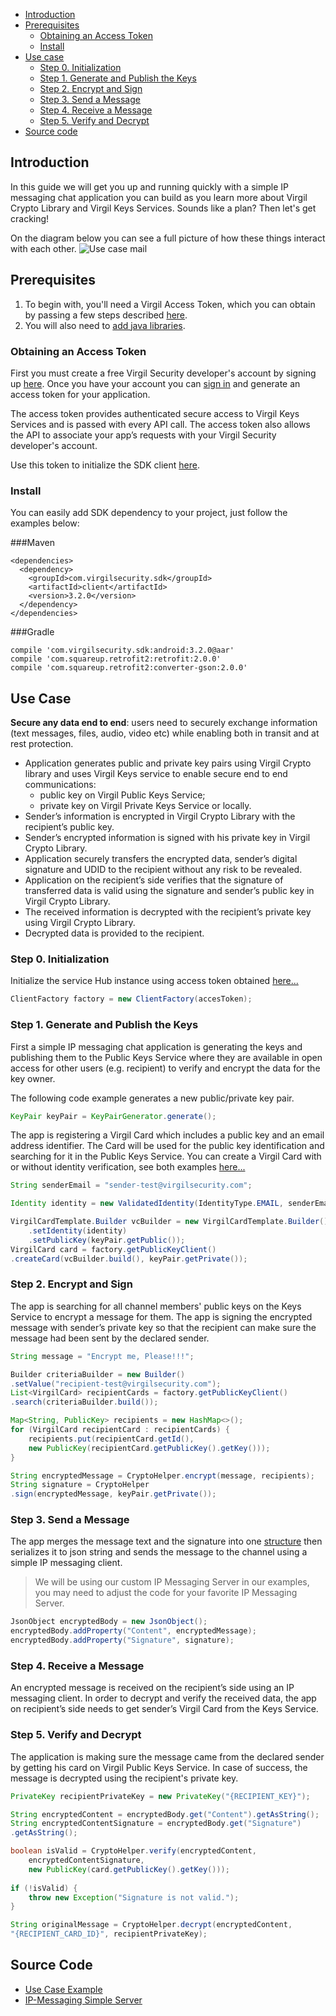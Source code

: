 - [Introduction](#introduction)
- [Prerequisites](#prerequisites)
    - [Obtaining an Access Token](#obtaining-an-access-token)
    - [Install](#install)
- [Use case](#use-case)
    - [Step 0. Initialization](#step-0-initialization)
    - [Step 1. Generate and Publish the Keys](#step-1-generate-and-publish-the-keys)
    - [Step 2. Encrypt and Sign](#step-2-encrypt-and-sign)
    - [Step 3. Send a Message](#step-3-send-a-message)
    - [Step 4. Receive a Message](#step-4-receive-a-message)
    - [Step 5. Verify and Decrypt](#step-5-verify-and-decrypt)
- [Source code](#source-code)

## Introduction

In this guide we will get you up and running quickly with a simple IP messaging chat application you can build as you learn more about Virgil Crypto Library and Virgil Keys Services. Sounds like a plan? Then let's get cracking! 

On the diagram below you can see a full picture of how these things interact with each other. ![Use case mail](https://raw.githubusercontent.com/VirgilSecurity/virgil/master/images/IPMessaging.jpg)

## Prerequisites

1. To begin with, you'll need a Virgil Access Token, which you can obtain by passing a few steps described [here](#obtaining-an-access-token).
2. You will also need to [add java libraries](#install).

### Obtaining an Access Token

First you must create a free Virgil Security developer's account by signing up [here](https://developer.virgilsecurity.com/account/signup). Once you have your account you can [sign in](https://developer.virgilsecurity.com/account/signin) and generate an access token for your application.

The access token provides authenticated secure access to Virgil Keys Services and is passed with every API call. The access token also allows the API to associate your app’s requests with your Virgil Security developer's account.

Use this token to initialize the SDK client [here](#step-0-initialization).

### Install

You can easily add SDK dependency to your project, just follow the examples below:

###Maven

```
<dependencies>
  <dependency>
    <groupId>com.virgilsecurity.sdk</groupId>
    <artifactId>client</artifactId>
    <version>3.2.0</version>
  </dependency>
</dependencies>
```

###Gradle

```
compile 'com.virgilsecurity.sdk:android:3.2.0@aar'
compile 'com.squareup.retrofit2:retrofit:2.0.0'
compile 'com.squareup.retrofit2:converter-gson:2.0.0'
```

## Use Case
**Secure any data end to end**: users need to securely exchange information (text messages, files, audio, video etc) while enabling both in transit and at rest protection. 

- Application generates public and private key pairs using Virgil Crypto library and uses Virgil Keys service to enable secure end to end communications:
    - public key on Virgil Public Keys Service;
    - private key on Virgil Private Keys Service or locally.
- Sender’s information is encrypted in Virgil Crypto Library with the recipient’s public key.
- Sender’s encrypted information is signed with his private key in Virgil Crypto Library.
- Application securely transfers the encrypted data, sender’s digital signature and UDID to the recipient without any risk to be revealed.
- Application on the recipient’s side verifies that the signature of transferred data is valid using the signature and sender’s public key in Virgil Crypto Library.
- The received information is decrypted with the recipient’s private key using Virgil Crypto Library.
- Decrypted data is provided to the recipient.

### Step 0. Initialization

Initialize the service Hub instance using access token obtained [here...](#obtaining-an-access-token)

```java
ClientFactory factory = new ClientFactory(accesToken);
```

### Step 1. Generate and Publish the Keys
First a simple IP messaging chat application is generating the keys and publishing them to the Public Keys Service where they are available in open access for other users (e.g. recipient) to verify and encrypt the data for the key owner.

The following code example generates a new public/private key pair.

```java
KeyPair keyPair = KeyPairGenerator.generate();
```

The app is registering a Virgil Card which includes a public key and an email address identifier. The Card will be used for the public key identification and searching for it in the Public Keys Service. You can create a Virgil Card with or without identity verification, see both examples [here...](/api-docs/dot-net-csharp/keys-sdk#publish-a-virgil-card)  

```java
String senderEmail = "sender-test@virgilsecurity.com";

Identity identity = new ValidatedIdentity(IdentityType.EMAIL, senderEmail);

VirgilCardTemplate.Builder vcBuilder = new VirgilCardTemplate.Builder()
    .setIdentity(identity)
    .setPublicKey(keyPair.getPublic());
VirgilCard card = factory.getPublicKeyClient()
.createCard(vcBuilder.build(), keyPair.getPrivate());
```

### Step 2. Encrypt and Sign
The app is searching for all channel members' public keys on the Keys Service to encrypt a message for them. The app is signing the encrypted message with sender’s private key so that the recipient can make sure the message had been sent by the declared sender.

```java
String message = "Encrypt me, Please!!!";

Builder criteriaBuilder = new Builder()
.setValue("recipient-test@virgilsecurity.com");
List<VirgilCard> recipientCards = factory.getPublicKeyClient()
.search(criteriaBuilder.build());

Map<String, PublicKey> recipients = new HashMap<>();
for (VirgilCard recipientCard : recipientCards) {
    recipients.put(recipientCard.getId(), 
    new PublicKey(recipientCard.getPublicKey().getKey()));
}

String encryptedMessage = CryptoHelper.encrypt(message, recipients);
String signature = CryptoHelper
.sign(encryptedMessage, keyPair.getPrivate());
```

### Step 3. Send a Message
The app merges the message text and the signature into one [structure](https://github.com/VirgilSecurity/virgil-sdk-net/blob/master/Examples/Virgil.Examples.IPMessaging/EncryptedMessageModel.cs) then serializes it to json string and sends the message to the channel using a simple IP messaging client.

> We will be using our custom IP Messaging Server in our examples, you may need to adjust the code for your favorite IP Messaging Server.

```java
JsonObject encryptedBody = new JsonObject();
encryptedBody.addProperty("Content", encryptedMessage);
encryptedBody.addProperty("Signature", signature);
```

### Step 4. Receive a Message
An encrypted message is received on the recipient’s side using an IP messaging client. 
In order to decrypt and verify the received data, the app on recipient’s side needs to get sender’s Virgil Card from the Keys Service.

### Step 5. Verify and Decrypt
The application is making sure the message came from the declared sender by getting his card on Virgil Public Keys Service. In case of success, the message is decrypted using the recipient's private key.

```java
PrivateKey recipientPrivateKey = new PrivateKey("{RECIPIENT_KEY}");

String encryptedContent = encryptedBody.get("Content").getAsString();
String encryptedContentSignature = encryptedBody.get("Signature")
.getAsString();

boolean isValid = CryptoHelper.verify(encryptedContent, 
    encryptedContentSignature,
    new PublicKey(card.getPublicKey().getKey()));
    
if (!isValid) {
    throw new Exception("Signature is not valid.");
}

String originalMessage = CryptoHelper.decrypt(encryptedContent, 
"{RECIPIENT_CARD_ID}", recipientPrivateKey);
```

## Source Code

* [Use Case Example](https://github.com/VirgilSecurity/virgil-sdk-net/tree/master/Examples/Virgil.Examples.IPMessaging)
* [IP-Messaging Simple Server](https://github.com/VirgilSecurity/virgil-sdk-javascript/tree/master/examples/ip-messaging/server)